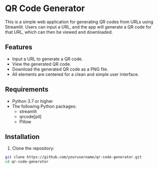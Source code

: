 # QR Code Generator

This is a simple web application for generating QR codes from URLs using Streamlit. Users can input a URL, and the app will generate a QR code for that URL, which can then be viewed and downloaded.

## Features

- Input a URL to generate a QR code.
- View the generated QR code.
- Download the generated QR code as a PNG file.
- All elements are centered for a clean and simple user interface.

## Requirements

- Python 3.7 or higher
- The following Python packages:
  - streamlit
  - qrcode[pil]
  - Pillow

## Installation

1. Clone the repository:

```sh
git clone https://github.com/yourusername/qr-code-generator.git
cd qr-code-generator
